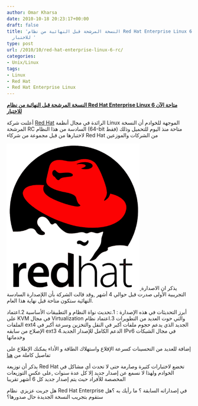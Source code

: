```yaml
---
author: Omar Kharsa
date: 2010-10-18 20:23:17+00:00
draft: false
title: 'النسخة المرشحة قبل النهائية من نظام Red Hat Enterprise Linux 6 متاحة الآن
  للاختبار '
type: post
url: /2010/10/red-hat-enterprise-linux-6-rc/
categories:
- Unix/Linux
tags:
- Linux
- Red Hat
- Red Hat Enterprise Linux
---
```


**[النسخة المرشحة قبل النهائية من نظام Red Hat Enterprise Linux 6 متاحة الآن للاختبار](https://www.it-scoop.com/2010/10/red-hat-enterprise-linux-6-rc/)**




أعلنت شركة [Red Hat](http://press.redhat.com/2010/10/18/red-hat-enterprise-linux-6-release-candidate-available-to-partners/) الرائدة في مجال أنظمة Linux الموجهة للخوادم أن النسخة المرشحة RC السادسة من هذا النظام (64-bit فقط) متاحة منذ اليوم للتحميل وذلك لاختبارها من قبل مجموعة من شركاء Red Hat من الشركات والموزعين




[![](red_hat_logo_big.jpg)
](https://www.it-scoop.com/2010/10/red-hat-enterprise-linux-6-rc/)
يذكر ان الاصدارة التجريبية الأولى صدرت قبل حوالي 4 أشهر ,وقد قالت الشركة بأن اللإصدارة السادسة النهائية ستكون متاحة قبل نهاية هذا العام.





أبرز التحديثات في هذه الإصدارة :
1.تحديث نواة النظام و التطبيقات الأساسية
2.اعتماد على KVM في مجال Virtualization والتي حوت العديد من التطويرات
3.اعتماد نظام الملفات ext4 الجديد الذي يدعم حجوم ملفات أكبر في النقل والتخزين وسرعة أكبر في الإصلاح من سابقه ext3
4.الدعم الكامل للإصدار الجديد IPv6 في مجال الشبكات وخدماتها





إضافة للعديد من التحسينات كسرعة الإقلاع واستهلاك الطاقة و الأداء
يمكنك الإطلاع على تفاصيل كاملة من [هنا](http://www.redhat.com/docs/en-US/Red_Hat_Enterprise_Linux/6-Beta/html/Beta_2_Release_Notes/)


يذكر أن توزيعة Red Hat تخضع لاختبارات كثيرة وصارمة حتى لا تحدث أي مشاكل في الخوادم ولهذا لا نسمع عن إصدار جديد إلا كل عدة سنوات ,على عكس التوزيعات المخصصة للأفراد حيث يتم إصدار جديد كل 6 أشهر تقريبا

هل جربت عزيزي  نظام Red Hat Enterprise في إصداراته السابقة ؟ ما رأيك به ؟هل ستقوم بتجريب النسخة الجديدة حال صدورها؟
